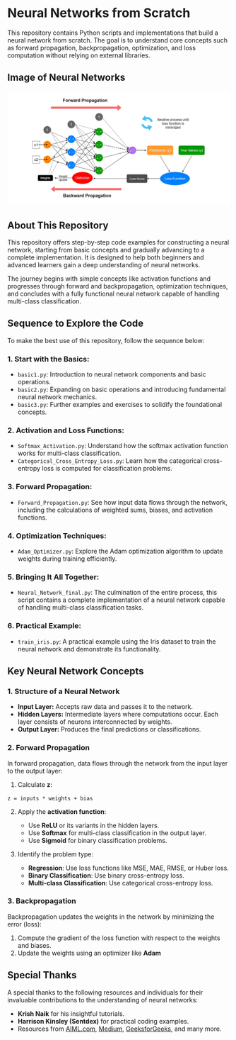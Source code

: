# Neural Networks from Scratch

This repository contains Python scripts and implementations that build a neural network from scratch. The goal is to understand core concepts such as forward propagation, backpropagation, optimization, and loss computation without relying on external libraries.

## Image of Neural Networks 

![Neural Network Concept](Neural_Network_img.webp)


## About This Repository

This repository offers step-by-step code examples for constructing a neural network, starting from basic concepts and gradually advancing to a complete implementation. It is designed to help both beginners and advanced learners gain a deep understanding of neural networks. 

The journey begins with simple concepts like activation functions and progresses through forward and backpropagation, optimization techniques, and concludes with a fully functional neural network capable of handling multi-class classification.

## Sequence to Explore the Code

To make the best use of this repository, follow the sequence below:

### 1. **Start with the Basics:**
   - `basic1.py`: Introduction to neural network components and basic operations.
   - `basic2.py`: Expanding on basic operations and introducing fundamental neural network mechanics.
   - `basic3.py`: Further examples and exercises to solidify the foundational concepts.

### 2. **Activation and Loss Functions:**
   - `Softmax_Activation.py`: Understand how the softmax activation function works for multi-class classification.
   - `Categorical_Cross_Entropy_Loss.py`: Learn how the categorical cross-entropy loss is computed for classification problems.

### 3. **Forward Propagation:**
   - `Forward_Propagation.py`: See how input data flows through the network, including the calculations of weighted sums, biases, and activation functions.

### 4. **Optimization Techniques:**
   - `Adam_Optimizer.py`: Explore the Adam optimization algorithm to update weights during training efficiently.

### 5. **Bringing It All Together:**
   - `Neural_Network_final.py`: The culmination of the entire process, this script contains a complete implementation of a neural network capable of handling multi-class classification tasks.

### 6. **Practical Example:**
   - `train_iris.py`: A practical example using the Iris dataset to train the neural network and demonstrate its functionality.

## Key Neural Network Concepts

### 1. **Structure of a Neural Network**
- **Input Layer:** Accepts raw data and passes it to the network.
- **Hidden Layers:** Intermediate layers where computations occur. Each layer consists of neurons interconnected by weights.
- **Output Layer:** Produces the final predictions or classifications.

### 2. **Forward Propagation**

In forward propagation, data flows through the network from the input layer to the output layer:

1. Calculate **z**:
```
z = inputs * weights + bias
```

2. Apply the **activation function**:
   - Use **ReLU** or its variants in the hidden layers.
   - Use **Softmax** for multi-class classification in the output layer.
   - Use **Sigmoid** for binary classification problems.

3. Identify the problem type:
   - **Regression**: Use loss functions like MSE, MAE, RMSE, or Huber loss.
   - **Binary Classification**: Use binary cross-entropy loss.
   - **Multi-class Classification**: Use categorical cross-entropy loss.

### 3. **Backpropagation**

Backpropagation updates the weights in the network by minimizing the error (loss):

1. Compute the gradient of the loss function with respect to the weights and biases.
2. Update the weights using an optimizer like **Adam**

## Special Thanks

A special thanks to the following resources and individuals for their invaluable contributions to the understanding of neural networks:

- **Krish Naik** for his insightful tutorials.
- **Harrison Kinsley (Sentdex)** for practical coding examples.
- Resources from [AIML.com](https://www.aiml.com), [Medium](https://medium.com), [GeeksforGeeks](https://www.geeksforgeeks.org), and many more.

